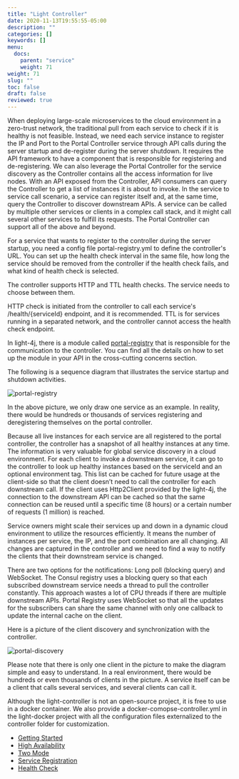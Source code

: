 ```yaml
---
title: "Light Controller"
date: 2020-11-13T19:55:55-05:00
description: ""
categories: []
keywords: []
menu:
  docs:
    parent: "service"
    weight: 71
weight: 71
slug: ""
toc: false
draft: false
reviewed: true
---
```


When deploying large-scale microservices to the cloud environment in a zero-trust network, the traditional pull from each service to check if it is healthy is not feasible. Instead, we need each service instance to register the IP and Port to the Portal Controller service through API calls during the server startup and de-register during the server shutdown. It requires the API framework to have a component that is responsible for registering and de-registering. We can also leverage the Portal Controller for the service discovery as the Controller contains all the access information for live nodes. With an API exposed from the Controller, API consumers can query the Controller to get a list of instances it is about to invoke. In the service to service call scenario, a service can register itself and, at the same time, query the Controller to discover downstream APIs. A service can be called by multiple other services or clients in a complex call stack, and it might call several other services to fulfill its requests. The Portal Controller can support all of the above and beyond.

For a service that wants to register to the controller during the server startup, you need a config file portal-registry.yml to define the controller's URL. You can set up the health check interval in the same file, how long the service should be removed from the controller if the health check fails, and what kind of health check is selected.

The controller supports HTTP and TTL health checks. The service needs to choose between them.

HTTP check is initiated from the controller to call each service's /health/{serviceId} endpoint, and it is recommended. TTL is for services running in a separated network, and the controller cannot access the health check endpoint. 

In light-4j, there is a module called [portal-registry](/concern/portal-registry/) that is responsible for the communication to the controller. You can find all the details on how to set up the module in your API in the cross-cutting concerns section.

The following is a sequence diagram that illustrates the service startup and shutdown activities. 

![portal-registry](/images/portal-registry-service.png)

In the above picture, we only draw one service as an example. In reality, there would be hundreds or thousands of services registering and deregistering themselves on the portal controller.

Because all live instances for each service are all registered to the portal controller, the controller has a snapshot of all healthy instances at any time. The information is very valuable for global service discovery in a cloud environment. For each client to invoke a downstream service, it can go to the controller to look up healthy instances based on the serviceId and an optional environment tag. This list can be cached for future usage at the client-side so that the client doesn’t need to call the controller for each downstream call. If the client uses Http2Client provided by the light-4j, the connection to the downstream API can be cached so that the same connection can be reused until a specific time (8 hours) or a certain number of requests (1 million) is reached. 

Service owners might scale their services up and down in a dynamic cloud environment to utilize the resources efficiently. It means the number of instances per service, the IP, and the port combination are all changing. All changes are captured in the controller and we need to find a way to notify the clients that their downstream service is changed.

There are two options for the notifications: Long poll (blocking query) and WebSocket. The Consul registry uses a blocking query so that each subscribed downstream service needs a thread to pull the controller constantly. This approach wastes a lot of CPU threads if there are multiple downstream APIs. Portal Registry uses WebSocket so that all the updates for the subscribers can share the same channel with only one callback to update the internal cache on the client.

Here is a picture of the client discovery and synchronization with the controller. 

![portal-discovery](/images/portal-discovery-client.png)


Please note that there is only one client in the picture to make the diagram simple and easy to understand. In a real environment, there would be hundreds or even thousands of clients in the picture. A service itself can be a client that calls several services, and several clients can call it. 

Although the light-controller is not an open-source project, it is free to use in a docker container. We also provide a docker-comopse-controller.yml in the light-docker project with all the configuration files externalized to the controller folder for customization. 

- [Getting Started](/service/controller/getting-started/)
- [High Availability](/service/controller/high-availability/)
- [Two Mode](/service/controller/two-mode/)
- [Service Registration](/service/controller/service-registration/)
- [Health Check](/service/controller/health-check/)


